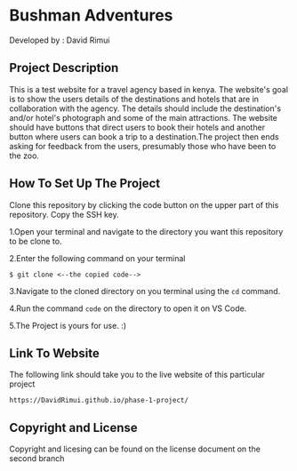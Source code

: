 # Bushman Adventures
  
 Developed by : David Rimui

 ## Project Description

This is a test website for a travel agency based in kenya. The website's goal is to show the users details of the destinations and hotels that are in collaboration with the agency. The details should include the destination's and/or hotel's photograph and some of the main attractions. The website should have buttons that direct users to book their hotels and another button where users can book a trip to a destination.The project then ends asking for feedback from the users, presumably those who have been to the zoo. 

## How To Set Up The Project 

Clone this repository by clicking the code  button on the upper part of this repository. Copy the SSH key. 

1.Open your terminal and navigate to the directory you want this repository to be clone to.

2.Enter the following command on your terminal

```console
$ git clone <--the copied code-->
```
3.Navigate to the cloned directory on you terminal using the ``` cd ``` command.

4.Run the command ```code``` on the directory to open it on VS Code.

5.The Project is yours for use. :)

## Link To Website

The following link should take you to the live website of this particular project

```console
https://DavidRimui.github.io/phase-1-project/
```

## Copyright and License
Copyright and licesing can be found on the license document on the second branch
